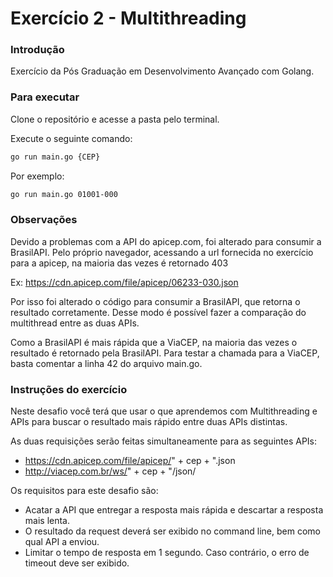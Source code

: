 ### 
# Exercício 2 - Multithreading

### Introdução
Exercício da Pós Graduação em Desenvolvimento Avançado com Golang.

### Para executar
Clone o repositório e acesse a pasta pelo terminal.

Execute o seguinte comando:
```bash
go run main.go {CEP}
```
Por exemplo:
```bash
go run main.go 01001-000
```

### Observações
Devido a problemas com a API do apicep.com, foi alterado para consumir a BrasilAPI.
Pelo próprio navegador, acessando a url fornecida no exercício para a apicep, na maioria das vezes é retornado 403

Ex: https://cdn.apicep.com/file/apicep/06233-030.json

Por isso foi alterado o código para consumir a BrasilAPI, que retorna o resultado corretamente.
Desse modo é possível fazer a comparação do multithread entre as duas APIs.

Como a BrasilAPI é mais rápida que a ViaCEP, na maioria das vezes o resultado é retornado pela BrasilAPI.
Para testar a chamada para a ViaCEP, basta comentar a linha 42 do arquivo main.go.

### Instruções do exercício
Neste desafio você terá que usar o que aprendemos com Multithreading e APIs para buscar o resultado mais rápido entre duas APIs distintas.

As duas requisições serão feitas simultaneamente para as seguintes APIs:

- https://cdn.apicep.com/file/apicep/" + cep + ".json
- http://viacep.com.br/ws/" + cep + "/json/

Os requisitos para este desafio são:
- Acatar a API que entregar a resposta mais rápida e descartar a resposta mais lenta.
- O resultado da request deverá ser exibido no command line, bem como qual API a enviou.
- Limitar o tempo de resposta em 1 segundo. Caso contrário, o erro de timeout deve ser exibido.

